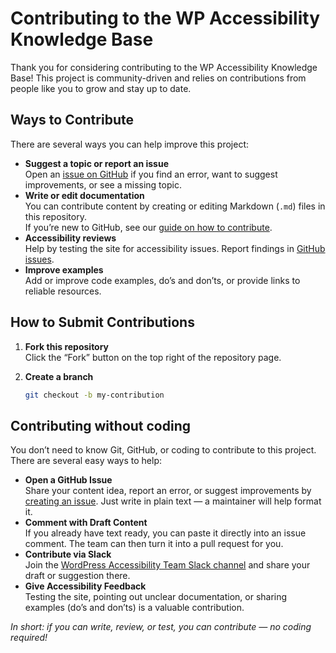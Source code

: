 # Contributing to the WP Accessibility Knowledge Base

Thank you for considering contributing to the WP Accessibility Knowledge Base! 
This project is community-driven and relies on contributions from people like you to grow and stay up to date.

## Ways to Contribute

There are several ways you can help improve this project:

- **Suggest a topic or report an issue**  
  Open an [issue on GitHub](https://github.com/wpaccessibility/wp-a11y-docs/issues) if you find an error, want to suggest improvements, or see a missing topic.
- **Write or edit documentation**  
  You can contribute content by creating or editing Markdown (`.md`) files in this repository.  
  If you’re new to GitHub, see our [guide on how to contribute](/docs/contribute/).
- **Accessibility reviews**  
  Help by testing the site for accessibility issues. Report findings in [GitHub issues](https://github.com/wpaccessibility/wp-a11y-docs/issues).
- **Improve examples**  
  Add or improve code examples, do’s and don’ts, or provide links to reliable resources.

## How to Submit Contributions

1. **Fork this repository**  
   Click the “Fork” button on the top right of the repository page.

2. **Create a branch**
   ```bash
   git checkout -b my-contribution

## Contributing without coding

You don’t need to know Git, GitHub, or coding to contribute to this project.  
There are several easy ways to help:

- **Open a GitHub Issue**  
  Share your content idea, report an error, or suggest improvements by [creating an issue](https://github.com/wpaccessibility/wp-a11y-docs/issues). Just write in plain text — a maintainer will help format it.
- **Comment with Draft Content**  
  If you already have text ready, you can paste it directly into an issue comment. The team can then turn it into a pull request for you.
- **Contribute via Slack**  
  Join the [WordPress Accessibility Team Slack channel](https://make.wordpress.org/chat/) and share your draft or suggestion there.
- **Give Accessibility Feedback**  
  Testing the site, pointing out unclear documentation, or sharing examples (do’s and don’ts) is a valuable contribution.

*In short: if you can write, review, or test, you can contribute — no coding required!*
